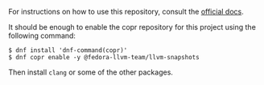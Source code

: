 For instructions on how to use this repository, consult the [official docs](https://docs.pagure.org/copr.copr/how_to_enable_repo.html#how-to-enable-repo).

It should be enough to enable the copr repository for this project using the following command:

```
$ dnf install 'dnf-command(copr)'
$ dnf copr enable -y @fedora-llvm-team/llvm-snapshots
```

Then install `clang` or some of the other packages.
